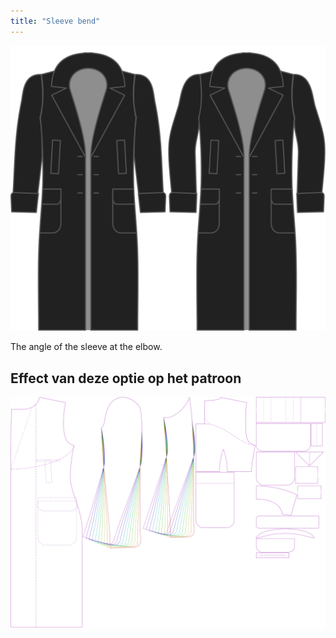 ```yaml
---
title: "Sleeve bend"
---
```


![Sleeve bend](./sleevebend.svg)

The angle of the sleeve at the elbow.

## Effect van deze optie op het patroon

![This image shows the effect of this option by superimposing several variants that have a different value for this option](carlton_sleevebend_sample.svg "Effect of this option on the pattern")

